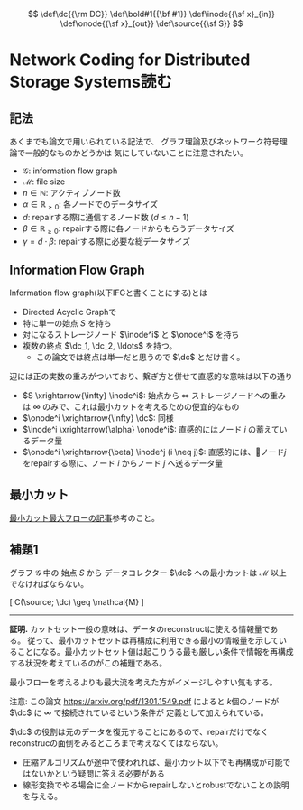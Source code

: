 $$
   \def\dc{{\rm DC}}
   \def\bold#1{{\bf #1}}
   \def\inode{{\sf x}_{in}}  
   \def\onode{{\sf x}_{out}}
   \def\source{{\sf S}}
$$

# Network Coding for Distributed Storage Systems読む

## 記法
あくまでも論文で用いられている記法で、
グラフ理論及びネットワーク符号理論で一般的なものかどうかは
気にしていないことに注意されたい。
+ $\mathcal{G}$: information flow graph
+ $\mathcal{M}$: file size
+ $n \in \mathbb{N}$: アクティブノード数
+ $\alpha \in \mathbb{R}_{\geq 0}$: 各ノードでのデータサイズ
+ $d$: repairする際に通信するノード数 $(d \leq n-1)$
+ $\beta \in \mathbb{R}_{\geq 0}$: repairする際に各ノードからもらうデータサイズ
+ $\gamma = d \cdot \beta$: repairする際に必要な総データサイズ

## Information Flow Graph
Information flow graph(以下IFGと書くことにする)とは
+ Directed Acyclic Graphで
+ 特に単一の始点 $S$ を持ち
+ 対になるストレージノード $\inode^i$ と $\onode^i$ を持ち
+ 複数の終点 $\dc_1, \dc_2, \ldots$ を持つ。
    + この論文では終点は単一だと思うので $\dc$ とだけ書く。

辺には正の実数の重みがついており、繋ぎ方と併せて直感的な意味は以下の通り
+ $S \xrightarrow{\infty} \inode^i$: 始点から $\infty$ ストレージノードへの重みは $\infty$ のみで、これは最小カットを考えるための便宜的なもの
+ $\onode^i \xrightarrow{\infty} \dc$: 同様
+ $\inode^i \xrightarrow{\alpha} \onode^i$: 直感的にはノード $i$ の蓄えているデータ量
+ $\onode^i \xrightarrow{\beta} \inode^j (i \neq j)$: 直感的には、ノード$j$をrepairする際に、ノード $i$ からノード $j$ へ送るデータ量

## 最小カット
[最小カット最大フローの記事](./mincutmaxflow)参考のこと。

## 補題1
グラフ $\mathcal{G}$ 中の
始点 $S$ から データコレクター $\dc$ への最小カットは
$\mathcal{M}$ 以上でなければならない。

\[
C(\source; \dc) \geq \mathcal{M}
\]

---
<b>証明.</b>
カットセット一般の意味は、データのreconstructに使える情報量である。
従って、最小カットセットは再構成に利用できる最小の情報量を示していることになる。最小カットセット値は起こりうる最も厳しい条件で情報を再構成する状況を考えているのがこの補題である。

最小フローを考えるよりも最大流を考えた方がイメージしやすい気もする。

注意:
この論文 https://arxiv.org/pdf/1301.1549.pdf によると
$k$個のノードが $\dc$ に $\infty$ で接続されているという条件が
定義として加えられている。

$\dc$ の役割は元のデータを復元することにあるので、repairだけでなくreconstrucの面倒をみるところまで考えなくてはならない。

+ 圧縮アルゴリズムが途中で使われれば、最小カット以下でも再構成が可能ではないかという疑問に答える必要がある
+ 線形変換でやる場合に全ノードからrepairしないとrobustでないことの説明を与える。
